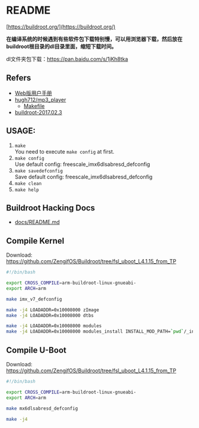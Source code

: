 # README

[https://buildroot.org/](https://buildroot.org/)

**在编译系统的时候遇到有些软件包下载特别慢，可以用浏览器下载，然后放在buildroot根目录的dl目录里面，缩短下载时间。**  

dl文件夹包下载：https://pan.baidu.com/s/1jKh8tka

## Refers

* [Web版用户手册](https://buildroot.org/downloads/manual/manual.html)
* [hugh712/mp3_player](https://github.com/hugh712/mp3_player)
  * [Makefile](https://github.com/hugh712/mp3_player/blob/master/Makefile)
* [buildroot-2017.02.3](docs/refers/buildroot-2017.02.3/README.md)

## USAGE:

1. `make`  
  You need to execute `make config` at first.
2. `make config`  
  Use default config: freescale_imx6dlsabresd_defconfig
3. `make savedefconfig`  
  Save default config: freescale_imx6dlsabresd_defconfig
4. `make clean`
5. `make help`

## Buildroot Hacking Docs

* [docs/README.md](docs/README.md)

## Compile Kernel

Download: https://github.com/ZengjfOS/Buildroot/tree/fsl_uboot_L4.1.15_from_TP

```bash
#!/bin/bash

export CROSS_COMPILE=arm-buildroot-linux-gnueabi-
export ARCH=arm

make imx_v7_defconfig

make -j4 LOADADDR=0x10008000 zImage
make -j4 LOADADDR=0x10008000 dtbs

make -j4 LOADADDR=0x10008000 modules
make -j4 LOADADDR=0x10008000 modules_install INSTALL_MOD_PATH=`pwd`/_install_lib
```

## Compile U-Boot

Download: https://github.com/ZengjfOS/Buildroot/tree/fsl_uboot_L4.1.15_from_TP

```bash
#!/bin/bash

export CROSS_COMPILE=arm-buildroot-linux-gnueabi-
export ARCH=arm

make mx6dlsabresd_defconfig

make -j4
```
